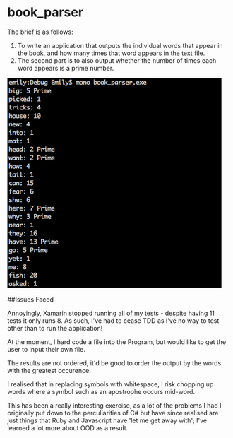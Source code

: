 # book_parser

The brief is as follows:
1. To write an application that outputs the individual words that appear in the book, and how many times that word appears in the text file.
2. The second part is to also output whether the number of times each word appears is a prime number.

![Screenshot1](screenshot.png?raw=true)

##Issues Faced

Annoyingly, Xamarin stopped running all of my tests - despite having 11 tests it only runs 8. As such, I've had to cease TDD as I've no way to test other than to run the application!

At the moment, I hard code a file into the Program, but would like to get the user to input their own file.

The results are not ordered, it'd be good to order the output by the words with the greatest occurence.

I realised that in replacing symbols with whitespace, I risk chopping up words where a symbol such as an apostrophe occurs mid-word.

This has been a really interesting exercise, as a lot of the problems I had I originally put down to the perculiarities of C# but have since realised are just things that Ruby and Javascript have 'let me get away with'; I've learned a lot more about OOD as a result.


